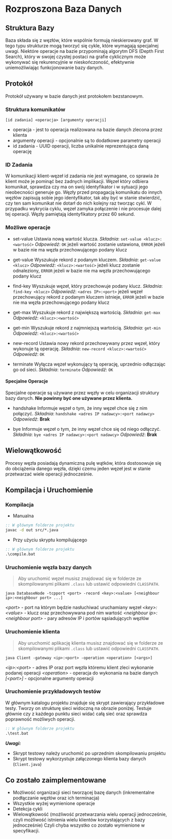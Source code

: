 # Rozproszona Baza Danych

## Struktura Bazy
Baza składa się z węzłów, które wspólnie formują nieskierowany graf. W tego typu strukturze mogą tworzyć się cykle, które wymagają specjalnej uwagi. Niektóre operacje na bazie przypominają algorytm DFS (Depth First Search), który w swojej czystej postaci na grafie cyklicznym może wykonywać się rekurencyjnie w nieskończoność, efektywnie uniemożliwiając funkcjonowanie bazy danych.

## Protokół
Protokół używany w bazie danych jest protokołem bezstanowym.

### Struktura komunikatów
```
[id zadania] <operacja> [argumenty operacji]
```
- operacja - jest to operacja realizowana na bazie danych zlecona przez klienta
- argumenty operacji - opcjonalnie są to dodatkowe parametry operacji
- id zadania - UUID operacji, liczba unikalnie reprezentująca daną operację

### ID Zadania
W komunikacji klient-węzeł id zadania nie jest wymagane, co sprawia że klient może je pominąć bez żadnych implikacji. Węzeł który odbiera komunikat, sprawdza czy ma on swój identyfikator i w sytuacji jego nieobecności generuje go. Węzły przed propagacją komunikatu do innych węzłów zapisują sobie jego identyfikator, tak aby być w stanie stwierdzić, czy ten sam komunikat nie dotarł do nich kolejny raz tworząc cykl. W przypadku wykrycia cyklu, węzeł zamyka połączenie i nie procesuje dalej tej operacji. Węzły pamiętają identyfikatory przez 60 sekund.

### Możliwe operacje
- set-value
  Ustawia nową wartość klucza.
  *Składnia*: ```set-value <klucz>:<wartość>```
  *Odpowiedź*: ```OK``` jeżeli wartość zostanie ustawiona, ```ERROR``` jeżeli w bazie nie ma węzła przechowującego podany klucz

- get-value
  Wyszukuje rekord z podanym kluczem.
  *Składnia*: ```get-value <klucz>```
  *Odpowiedź*: ```<klucz>:<wartość>``` jeżeli klucz zostanie odnaleziony, ```ERROR``` jeżeli w bazie nie ma węzła przechowującego podany klucz

- find-key
  Wyszukuje węzeł, który przechowuje podany klucz.
  *Składnia*: ```find-key <klucz>```
  *Odpowiedź*: ```<adres IP>:<port>``` jeżeli węzeł przechowujący rekord z podanym kluczem istnieje, ```ERROR``` jeżeli w bazie nie ma węzła przechowującego podany klucz

- get-max
  Wyszukuje rekord z największą wartością.
  *Składnia*: ```get-max```
  *Odpowiedź*: ```<klucz>:<wartość>```

- get-min
  Wyszukuje rekord z najmniejszą wartością.
  *Składnia*: ```get-min```
  *Odpowiedź*: ```<klucz>:<wartość>```

- new-record
  Ustawia nowy rekord przechowywany przez węzeł, który wykonuje tą operację.
  *Składnia*: ```new-record <klucz>:<wartość>```
  *Odpowiedź*: ```OK```

- terminate
  Wyłącza węzeł wykonujący tą operację, uprzednio odłączając go od sieci.
  *Składnia*: ```terminate```
  *Odpowiedź*: ```OK```

#### Specjalne Operacje
Specjalne operacje są używane przez węzły w celu organizacji struktury bazy danych. **Nie powinny być one używane przez klienta.**
- handshake
  Informuje węzeł o tym, że inny węzeł chce się z nim połączyć.
  *Składnia*: ```handshake <adres IP nadawcy>:<port nadawcy>```
  *Odpowiedź*: **Brak**

- bye
  Informuje węzeł o tym, że inny węzeł chce się od niego odłączyć.
  *Składnia*: ```bye <adres IP nadawcy>:<port nadawcy>```
  *Odpowiedź*: **Brak**

## Wielowątkowość
Procesy węzła posiadają dynamiczną pulę wątków, która dostosowuje się do obciążenia danego węzła, dzięki czemu jeden węzeł jest w stanie przetwarzać wiele operacji jednocześnie.

## Kompilacja i Uruchomienie
### Kompilacja
- Manualna
```cmd
:: W głównym folderze projektu
javac -d out src/*.java
```
- Przy użyciu skryptu kompilującego
```cmd
:: W głównym folderze projektu
.\compile.bat
```
### Uruchomienie węzła bazy danych
> Aby uruchomić węzeł musisz znajdować się w folderze ze skompilowanymi plikami `.class` lub ustawić odpowiedni `CLASSPATH`.
```
java DatabaseNode -tcpport <port> -record <key>:<value> [<neighbour ip>:<neighbour port> ...]
```
*\<port\>* - port na którym będzie nasłuchiwać uruchamiany węzeł
*\<key\>:\<value\>* - klucz oraz przechowywana pod nim wartość
*\<neighbour ip\>:\<neighbour port\>* - pary adresów IP i portów sąsiadujących węzłów

### Uruchomienie klienta
> Aby uruchomić aplikację klienta musisz znajdować się w folderze ze skompilowanymi plikami `.class` lub ustawić odpowiedni `CLASSPATH`.
```
java Client -gateway <ip>:<port> -operation <operation> [<args>]
```
*\<ip\>:\<port\>* - adres IP oraz port węzła któremu klient zleci wykonanie podanej operacji
*\<operation\>* - operacja do wykonania na bazie danych
*\[<port\>]* - opcjonalne argumenty operacji

### Uruchomienie przykładowych testów
W głównym katalogu projektu znajduje się skrypt zawierający przykładowe testy. Tworzy on strukturę sieci widoczną na obrazie poniżej. Testuje głównie czy z każdego punktu sieci widać całą sieć oraz sprawdza poprawność możliwych operacji.
```cmd
:: W głównym folderze projektu
.\test.bat
```

***Uwagi:***
- Skrypt testowy należy uruchomić po uprzednim skompilowaniu projektu
- Skrypt testowy wykorzystuje załączonego klienta bazy danych (```Client.java```)

## Co zostało zaimplementowane
- Możliwość organizacji sieci tworzącej bazę danych (inkrementalne podłączanie węzłów oraz ich terminacja)
- Wszystkie wyżej wymienione operacje
- Detekcja cykli
- Wielowątkowość (możliwość przetwarzania wielu operacji jednocześnie, czyli możliwość istnienia wielu klientów korzystających z bazy jednocześnie)
  Czyli chyba wszystko co zostało wymienione w specyfikacji.